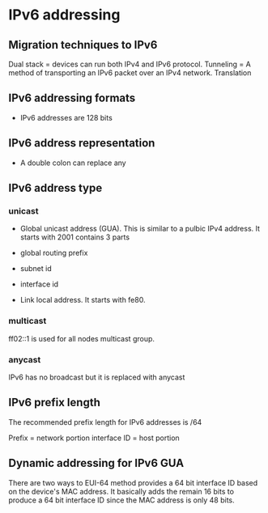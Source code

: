 # IPv6 addressing

## Migration techniques to IPv6
Dual stack = devices can run both IPv4 and IPv6 protocol.
Tunneling = A method of transporting an IPv6 packet over an IPv4 network.
Translation

## IPv6 addressing formats
- IPv6 addresses are 128 bits

## IPv6 address representation
- A double colon can replace any

## IPv6 address type

### unicast
- Global unicast address (GUA). This is similar to a pulbic IPv4 address. It starts with 2001
contains 3 parts
- global routing prefix
- subnet id
- interface id

- Link local address. It starts with fe80.

### multicast
ff02::1 is used for all nodes multicast group.

### anycast
IPv6 has no broadcast but it is replaced with anycast

## IPv6 prefix length
The recommended prefix length for IPv6 addresses is /64

Prefix = network portion
interface ID = host portion


## Dynamic addressing for IPv6 GUA
There are two ways to 
EUI-64 method provides a 64 bit interface ID based on the device's MAC address. It basically adds the remain 16 bits to produce a 64 bit interface ID since the MAC address is only 48 bits.
